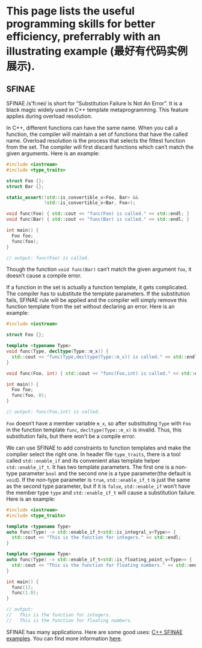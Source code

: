 # This page lists the useful programming skills for better efficiency, preferrably with an illustrating example (最好有代码实例展示).



## SFINAE

SFINAE /s’fi:nei/ is short for “Substitution Failure Is Not An Error”. It is a black magic widely used in C++ template metaprogramming. This feature applies during overload resolution.

In C++, different functions can have the same name. When you call a function, the compiler will maintain a set of functions that have the called name. Overload resolution is the process that selects the fittest function from the set. The compiler will first discard functions which can’t match the given arguments. Here is an example:

```c++
#include <iostream>
#include <type_traits>

struct Foo {};
struct Bar {};

static_assert(!std::is_convertible_v<Foo, Bar> &&
              !std::is_convertible_v<Bar, Foo>);

void func(Foo) { std::cout << "func(Foo) is called." << std::endl; }
void func(Bar) { std::cout << "func(Bar) is called." << std::endl; }

int main() {
  Foo foo;
  func(foo);
}

// output: func(Foo) is called.
```

Though the function `void func(Bar)` can’t match the given argument `foo`, it doesn’t cause a compile error.

If a function in the set is actually a function template, it gets complicated. The compiler has to substitute the template parameters. If the substitution fails, SFINAE rule will be applied and the compiler will simply remove this function template from the set without declaring an error. Here is an example:

```c++
#include <iostream>

struct Foo {};

template <typename Type>
void func(Type, decltype(Type::m_x)) {
  std::cout << "func(Type,decltype(Type::m_x)) is called." << std::endl;
}

void func(Foo, int) { std::cout << "func(Foo,int) is called." << std::endl; }

int main() {
  Foo foo;
  func(foo, 0);
}

// output: func(Foo,int) is called.
```

`Foo` doesn’t have a member variable `m_x`, so after substituting `Type` with `Foo` in the function template `func`, `decltype(Type::m_x)` is invalid. Thus, this substitution fails, but there won’t be a compile error.

We can use SFINAE to add constraints to function templates and make the complier select the right one. In header file `type_traits`, there is a tool called `std::enable_if` and its convenient alias template helper `std::enable_if_t`. It has two template parameters. The first one is a non-type parameter `bool` and the second one is a type parameter(the default is `void`). If the non-type parameter is `true`, `std::enable_if_t` is just the same as the second type parameter, but if it is `false`, `std::enable_if` won’t have the member type `type` and `std::enable_if_t` will cause a substitution failure. Here is an example:

```c++
#include <iostream>
#include <type_traits>

template <typename Type>
auto func(Type) -> std::enable_if_t<std::is_integral_v<Type>> {
  std::cout << "This is the function for integers." << std::endl;
}

template <typename Type>
auto func(Type) -> std::enable_if_t<std::is_floating_point_v<Type>> {
  std::cout << "This is the function for floating numbers." << std::endl;
}

int main() {
  func(1);
  func(1.0);
}

// output:
//   This is the function for integers.
//   This is the function for floating numbers.
```

SFINAE has many applications. Here are some good uses: [C++ SFINAE examples](https://stackoverflow.com/questions/982808/c-sfinae-examples "Stack Overflow").
You can find more information [here](https://en.cppreference.com/w/cpp/language/sfinae "cppreference.com").